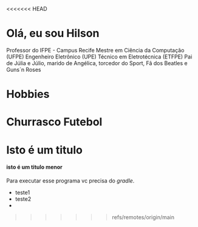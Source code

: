 <<<<<<< HEAD
# Olá, eu sou Hilson
Professor do IFPE - Campus Recife
Mestre em Ciência da Computação (UFPE)
Engenheiro Eletrônico (UPE)
Técnico em Eletrotécnica (ETFPE)
Pai de Júlia e Júlio, marido de Angélica, torcedor do Sport, Fã dos Beatles e Guns´n Roses
# Hobbies
Churrasco
Futebol
=======
# Isto é um titulo
#### isto é um titulo menor

Para executar esse programa vc precisa do *gradle*.

* teste1
* teste2
* 
>>>>>>> refs/remotes/origin/main
